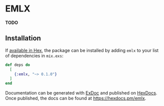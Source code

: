 # EMLX

**TODO**

## Installation

If [available in Hex](https://hex.pm/docs/publish), the package can be installed
by adding `emlx` to your list of dependencies in `mix.exs`:

```elixir
def deps do
  [
    {:emlx, "~> 0.1.0"}
  ]
end
```

Documentation can be generated with [ExDoc](https://github.com/elixir-lang/ex_doc)
and published on [HexDocs](https://hexdocs.pm). Once published, the docs can
be found at <https://hexdocs.pm/emlx>.
